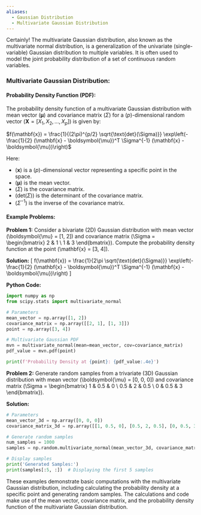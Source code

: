 ```yaml
---
aliases:
  - Gaussian Distribution
  - Multivariate Gaussian Distribution
---
```

Certainly! The multivariate Gaussian distribution, also known as the multivariate normal distribution, is a generalization of the univariate (single-variable) Gaussian distribution to multiple variables. It is often used to model the joint probability distribution of a set of continuous random variables.

### Multivariate Gaussian Distribution:

#### Probability Density Function (PDF):
The probability density function of a multivariate Gaussian distribution with mean vector ($\boldsymbol{\mu}$) and covariance matrix ($\Sigma$) for a ($p$)-dimensional random vector ($\mathbf{X} = [X_1, X_2, \ldots, X_p]$) is given by:

$f(\mathbf{x}) = \frac{1}{(2\pi)^{p/2} \sqrt{\text{det}(\Sigma)}} \exp\left(-\frac{1}{2} (\mathbf{x} - \boldsymbol{\mu})^T \Sigma^{-1} (\mathbf{x} - \boldsymbol{\mu})\right)$

Here:
- ($\mathbf{x}$) is a ($p$)-dimensional vector representing a specific point in the space.
- ($\boldsymbol{\mu}$) is the mean vector.
- ($\Sigma$) is the covariance matrix.
- ($\text{det}(\Sigma)$) is the determinant of the covariance matrix.
- ($\Sigma^{-1}$) is the inverse of the covariance matrix.

#### Example Problems:

**Problem 1:**
Consider a bivariate (2D) Gaussian distribution with mean vector \(\boldsymbol{\mu} = [1, 2]\) and covariance matrix \(\Sigma = \begin{bmatrix} 2 & 1 \\ 1 & 3 \end{bmatrix}\). Compute the probability density function at the point \(\mathbf{x} = [3, 4]\).

**Solution:**
\[ f(\mathbf{x}) = \frac{1}{2\pi \sqrt{\text{det}(\Sigma)}} \exp\left(-\frac{1}{2} (\mathbf{x} - \boldsymbol{\mu})^T \Sigma^{-1} (\mathbf{x} - \boldsymbol{\mu})\right) \]

**Python Code:**
```python
import numpy as np
from scipy.stats import multivariate_normal

# Parameters
mean_vector = np.array([1, 2])
covariance_matrix = np.array([[2, 1], [1, 3]])
point = np.array([3, 4])

# Multivariate Gaussian PDF
mvn = multivariate_normal(mean=mean_vector, cov=covariance_matrix)
pdf_value = mvn.pdf(point)

print(f'Probability Density at {point}: {pdf_value:.4e}')
```

**Problem 2:**
Generate random samples from a trivariate (3D) Gaussian distribution with mean vector \(\boldsymbol{\mu} = [0, 0, 0]\) and covariance matrix \(\Sigma = \begin{bmatrix} 1 & 0.5 & 0 \\ 0.5 & 2 & 0.5 \\ 0 & 0.5 & 3 \end{bmatrix}\).

**Solution:**
```python
# Parameters
mean_vector_3d = np.array([0, 0, 0])
covariance_matrix_3d = np.array([[1, 0.5, 0], [0.5, 2, 0.5], [0, 0.5, 3]])

# Generate random samples
num_samples = 1000
samples = np.random.multivariate_normal(mean_vector_3d, covariance_matrix_3d, num_samples)

# Display samples
print('Generated Samples:')
print(samples[:5, :])  # Displaying the first 5 samples
```

These examples demonstrate basic computations with the multivariate Gaussian distribution, including calculating the probability density at a specific point and generating random samples. The calculations and code make use of the mean vector, covariance matrix, and the probability density function of the multivariate Gaussian distribution.

